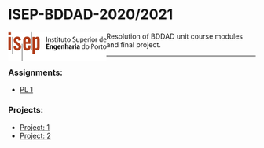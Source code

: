 # ISEP-BDDAD-2020/2021

<img align="left" width="200" height="" src="/Files/isepLogo.png">

Resolution of BDDAD unit course modules and final project.

----------------------------



### Assignments:

* [PL 1](PL1/README.md)

### Projects:

* [Project: 1](./Project_1)
* [Project: 2](./Project_2)
